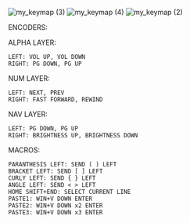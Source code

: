 ![my_keymap (3)](https://github.com/user-attachments/assets/3a1b9c3c-bfe1-47da-95f6-6dd1bf3dca3a)
![my_keymap (4)](https://github.com/user-attachments/assets/ef82384b-3fdd-4c02-bf03-2d6802bdf96c)
![my_keymap (2)](https://github.com/user-attachments/assets/a6d37cae-3ad2-44a9-ab4b-cbfe047e4615)

ENCODERS:

  ALPHA LAYER:
  
    LEFT: VOL UP, VOL DOWN
    RIGHT: PG DOWN, PG UP

  NUM LAYER:
  
    LEFT: NEXT, PREV
    RIGHT: FAST FORWARD, REWIND

  NAV LAYER:
  
    LEFT: PG DOWN, PG UP
    RIGHT: BRIGHTNESS UP, BRIGHTNESS DOWN

MACROS:

    PARANTHESIS LEFT: SEND ( ) LEFT
    BRACKET LEFT: SEND [ ] LEFT
    CURLY LEFT: SEND { } LEFT
    ANGLE LEFT: SEND < > LEFT
    HOME SHIFT+END: SELECT CURRENT LINE
    PASTE1: WIN+V DOWN ENTER
    PASTE2: WIN+V DOWN x2 ENTER
    PASTE3: WIN+V DOWN x3 ENTER

